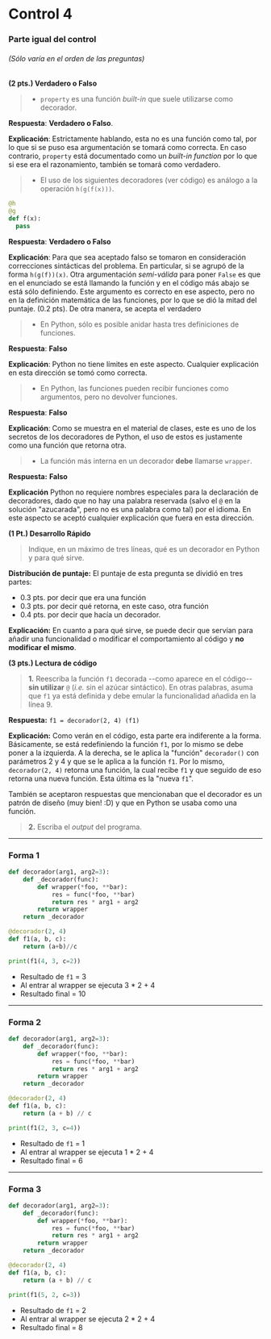 # Control 4

### Parte igual del control
###### (Sólo varía en el orden de las preguntas)

**(2 pts.) Verdadero o Falso**

> - ``property`` es una función _built-in_ que suele utilizarse como decorador.

**Respuesta**: **Verdadero o Falso**.

**Explicación**: Estrictamente hablando, esta no es una función como tal, por lo que si se puso esa argumentación se tomará como correcta. En caso contrario, ``property`` está documentado como un _built-in function_ por lo que si ese era el razonamiento, también se tomará como verdadero.

> - El uso de los siguientes decoradores (ver código) es análogo a la operación ``h(g(f(x)))``.
```python
@h
@g
def f(x):
  pass
```

**Respuesta**: **Verdadero o Falso**

**Explicación**: Para que sea aceptado falso se tomaron en consideración correcciones sintácticas del problema. En particular, si se agrupó de la forma ``h(g(f))(x)``. Otra argumentación _semi-válida_ para poner `False` es que en el enunciado se está llamando la función y en el código más abajo se está sólo definiendo. Este argumento es correcto en ese aspecto, pero no en la definición matemática de las funciones, por lo que se dió la mitad del puntaje. (0.2 pts). De otra manera, se acepta el verdadero

> - En Python, sólo es posible anidar hasta tres definiciones de funciones.

**Respuesta**: **Falso**

**Explicación**: Python no tiene límites en este aspecto. Cualquier explicación en esta dirección se tomó como correcta.

> - En Python, las funciones pueden recibir funciones como argumentos, pero no devolver funciones.

**Respuesta**: **Falso**

**Explicación**: Como se muestra en el material de clases, este es uno de los secretos de los decoradores de Python, el uso de estos es justamente como una función que retorna otra.

> - La función más interna en un decorador **debe** llamarse `wrapper`.

**Respuesta:** **Falso**

**Explicación** Python no requiere nombres especiales para la declaración de decoradores, dado que no hay una palabra reservada (salvo el `@` en la solución "azucarada", pero no es una palabra como tal) por el idioma. En este aspecto se aceptó cualquier explicación que fuera en esta dirección.

**(1 Pt.) Desarrollo Rápido**

> Indique, en un máximo de tres líneas, qué es un decorador en Python y para qué sirve.

**Distribución de puntaje:** El puntaje de esta pregunta se dividió en tres partes:

- 0.3 pts. por decir que era una función
- 0.3 pts. por decir qué retorna, en este caso, otra función
- 0.4 pts. por decir que hacía un decorador.

**Explicación:** En cuanto a para qué sirve, se puede decir que servían para añadir una funcionalidad o modificar el comportamiento al código y **no modificar el mismo**.


**(3 pts.) Lectura de código**

> **1.** Reescriba la función `f1` decorada --como aparece en el código-- **sin utilizar** `@` (_i.e._ sin el azúcar sintáctico). En otras palabras, asuma que `f1` ya está definida y debe emular la funcionalidad añadida en la línea 9.

**Respuesta:** `f1 = decorador(2, 4) (f1)`

**Explicación:** Como verán en el código, esta parte era indiferente a la forma. Básicamente, se está redefiniendo la función `f1`, por lo mismo se debe poner a la izquierda. A la derecha, se le aplica la "función" `decorador()` con parámetros 2 y 4 y que se le aplica a la función `f1`. Por lo mismo, `decorador(2, 4)` retorna una función, la cual recibe `f1` y que seguido de eso retorna una nueva función. Esta última es la "nueva `f1`".

También se aceptaron respuestas que mencionaban que el decorador es un patrón de diseño (muy bien! :D) y que en Python se usaba como una función.

> **2.** Escriba el _output_ del programa.
----------

### Forma 1

```python
def decorador(arg1, arg2=3):
    def _decorador(func):
        def wrapper(*foo, **bar):
            res = func(*foo, **bar)
            return res * arg1 + arg2
        return wrapper
    return _decorador

@decorador(2, 4)
def f1(a, b, c):
    return (a+b)//c

print(f1(4, 3, c=2))
```
- Resultado de ``f1`` = 3
- Al entrar al wrapper se ejecuta 3 * 2 + 4
- Resultado final = 10

----------

### Forma 2

```python
def decorador(arg1, arg2=3):
    def _decorador(func):
        def wrapper(*foo, **bar):
            res = func(*foo, **bar)
            return res * arg1 + arg2
        return wrapper
    return _decorador

@decorador(2, 4)
def f1(a, b, c):
    return (a + b) // c

print(f1(2, 3, c=4))
```
- Resultado de `f1` = 1
- Al entrar al wrapper se ejecuta 1 * 2 + 4
- Resultado final = 6

----------

### Forma 3

```python
def decorador(arg1, arg2=3):
    def _decorador(func):
        def wrapper(*foo, **bar):
            res = func(*foo, **bar)
            return res * arg1 + arg2
        return wrapper
    return _decorador

@decorador(2, 4)
def f1(a, b, c):
    return (a + b) // c

print(f1(5, 2, c=3))
```
- Resultado de `f1` = 2
- Al entrar al wrapper se ejecuta 2 * 2 + 4
- Resultado final = 8
